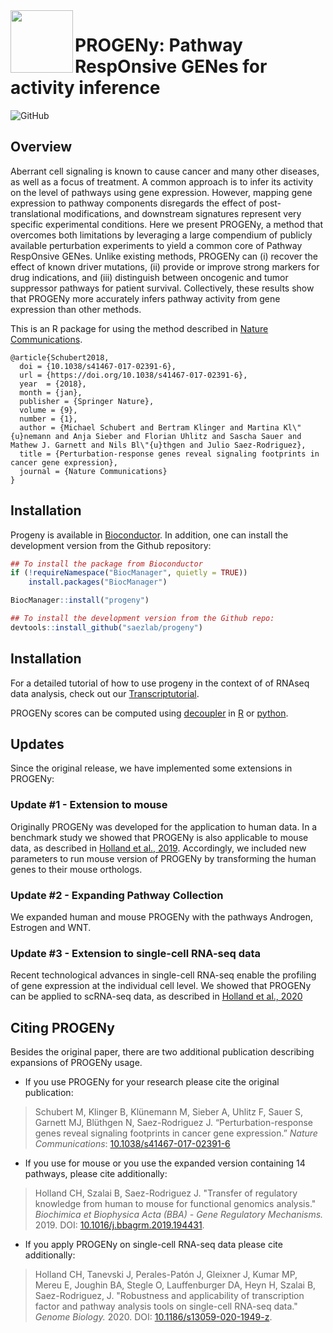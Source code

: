 <img src="man/figures/tool_logo.png" align="left" height="100">

# PROGENy: Pathway RespOnsive GENes for activity inference  

<!-- badges: start -->
![GitHub](https://img.shields.io/github/license/saezlab/progeny)
<!-- badges: end -->


## Overview

Aberrant cell signaling is known to cause cancer and many other diseases, as
well as a focus of treatment. A common approach is to infer its activity on the
level of pathways using gene expression. However, mapping gene expression to
pathway components disregards the effect of post-translational modifications,
and downstream signatures represent very specific experimental conditions. Here
we present PROGENy, a method that overcomes both limitations by leveraging a
large compendium of publicly available perturbation experiments to yield a
common core of Pathway RespOnsive GENes. Unlike existing methods, PROGENy can
(i) recover the effect of known driver mutations, (ii) provide or improve
strong markers for drug indications, and (iii) distinguish between oncogenic
and tumor suppressor pathways for patient survival. Collectively, these results
show that PROGENy more accurately infers pathway activity from gene expression
than other methods.

This is an R package for using the method described in
[Nature Communications](https://www.nature.com/articles/s41467-017-02391-6).

```
@article{Schubert2018,
  doi = {10.1038/s41467-017-02391-6},
  url = {https://doi.org/10.1038/s41467-017-02391-6},
  year  = {2018},
  month = {jan},
  publisher = {Springer Nature},
  volume = {9},
  number = {1},
  author = {Michael Schubert and Bertram Klinger and Martina Kl\"{u}nemann and Anja Sieber and Florian Uhlitz and Sascha Sauer and Mathew J. Garnett and Nils Bl\"{u}thgen and Julio Saez-Rodriguez},
  title = {Perturbation-response genes reveal signaling footprints in cancer gene expression},
  journal = {Nature Communications}
}
```

## Installation

Progeny is available in [Bioconductor](https://www.bioconductor.org/packages/release/bioc/html/progeny.html). 
In addition, one can install the development version from the Github repository: 

```r
## To install the package from Bioconductor
if (!requireNamespace("BiocManager", quietly = TRUE))
    install.packages("BiocManager")

BiocManager::install("progeny")

## To install the development version from the Github repo:
devtools::install_github("saezlab/progeny")
```
## Installation

For a detailed tutorial of how to use progeny in the context of of RNAseq data analysis, check out our [Transcriptutorial](https://github.com/saezlab/transcriptutorial).

PROGENy scores can be computed using [decoupler](https://github.com/saezlab/decoupler-py) in [R](https://github.com/saezlab/decoupleR) or [python](https://github.com/saezlab/decoupler-py).

## Updates

Since the original release, we have implemented some extensions in PROGENy:

### Update #1 - Extension to mouse

Originally PROGENy was developed for the application to human data. 
In a benchmark study we showed that PROGENy is also applicable to mouse data, 
as described in 
[Holland et al., 2019](https://doi.org/10.1016/j.bbagrm.2019.194431). 
Accordingly, we included new parameters to run mouse version of PROGENy by 
transforming the human genes to their mouse orthologs.

### Update #2 - Expanding Pathway Collection

We expanded human and mouse PROGENy with the pathways Androgen, Estrogen and 
WNT.

### Update #3 - Extension to single-cell RNA-seq data

Recent technological advances in single-cell RNA-seq enable the profiling of 
gene expression at the individual cell level. We showed that PROGENy can be 
applied to scRNA-seq data, as described in [Holland et al., 2020](https://doi.org/10.1186/s13059-020-1949-z)

## Citing PROGENy

Besides the original paper, there are two additional publication 
describing expansions of PROGENy usage.

- If you use PROGENy for your research please cite the original publication:

> Schubert M, Klinger B, Klünemann M, Sieber A, Uhlitz F, Sauer S, Garnett MJ, Blüthgen N, Saez-Rodriguez J. “Perturbation-response genes reveal signaling footprints in cancer gene expression.” _Nature Communications_: [10.1038/s41467-017-02391-6](https://doi.org/10.1038/s41467-017-02391-6)

- If you use for mouse or you use the expanded version containing 14 pathways, 
please cite additionally:

> Holland CH, Szalai B, Saez-Rodriguez J. "Transfer of regulatory knowledge from human to mouse for functional genomics analysis." _Biochimica et Biophysica Acta (BBA) - Gene Regulatory Mechanisms._ 2019. DOI: [10.1016/j.bbagrm.2019.194431](https://doi.org/10.1016/j.bbagrm.2019.194431).

- If you apply PROGENy on single-cell RNA-seq data please cite additionally:

> Holland CH, Tanevski J, Perales-Patón J, Gleixner J, Kumar MP, Mereu E, Joughin BA, Stegle O, Lauffenburger DA, Heyn H, Szalai B, Saez-Rodriguez, J. "Robustness and applicability of transcription factor and pathway analysis tools on single-cell RNA-seq data." _Genome Biology._ 2020. DOI: [10.1186/s13059-020-1949-z](https://doi.org/10.1186/s13059-020-1949-z).
